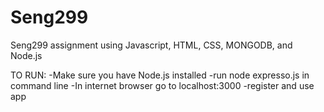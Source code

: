 Seng299
=======

Seng299 assignment using Javascript, HTML, CSS, MONGODB, and Node.js


TO RUN:
	-Make sure you have Node.js installed
	-run node expresso.js in command line
	-In internet browser go to localhost:3000
	-register and use app